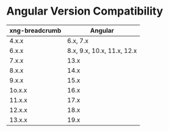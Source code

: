# Angular Version Compatibility

| xng-breadcrumb | Angular                    |
| -------------- | -------------------------- |
| 4.x.x          | 6.x, 7.x                   |
| 6.x.x          | 8.x, 9.x, 10.x, 11.x, 12.x |
| 7.x.x          | 13.x                       |
| 8.x.x          | 14.x                       |
| 9.x.x          | 15.x                       |
| 1o.x.x         | 16.x                       |
| 11.x.x         | 17.x                       |
| 12.x.x         | 18.x                       |
| 13.x.x         | 19.x                       |
